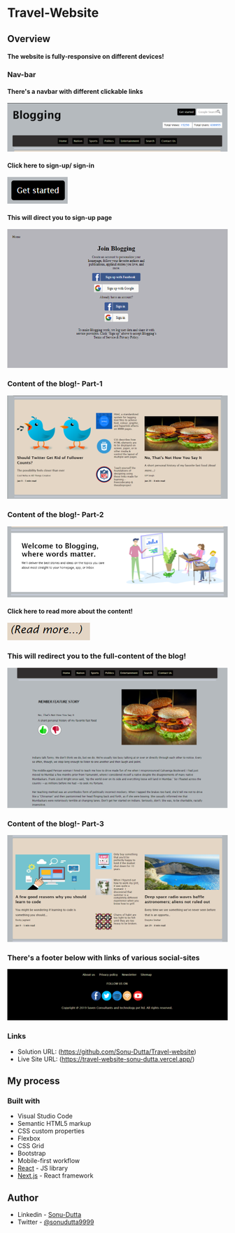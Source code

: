 ﻿# Travel-Website

## Overview
#### The website is fully-responsive on different devices!

### Nav-bar

#### There's a navbar with different clickable links 

![](./design/nav.png)

#### Click here to sign-up/ sign-in 
![](./design/start.png)

#### This will direct you to sign-up page

![](./design/sp.png)

### Content of the blog!- Part-1

![](./design/p1.png)

### Content of the blog!- Part-2

![](./design/p2.png)

#### Click here to read more about the content!
![](./design/rm.png)

### This will redirect you to the full-content of the blog!

![](./design/fd.png)

### Content of the blog!- Part-3

![](./design/p3.png)

### There's a footer below with links of various social-sites

![](./design/ft.png)

### Links

- Solution URL: (https://github.com/Sonu-Dutta/Travel-website)
- Live Site URL: (https://travel-website-sonu-dutta.vercel.app/)

## My process

### Built with

- Visual Studio Code
- Semantic HTML5 markup
- CSS custom properties
- Flexbox
- CSS Grid
- Bootstrap
- Mobile-first workflow
- [React](https://reactjs.org/) - JS library
- [Next.js](https://nextjs.org/) - React framework

## Author

- Linkedin - [Sonu-Dutta](https://www.linkedin.com/in/sonu-dutta-6900b3218)
- Twitter - [@sonudutta9999](https://mobile.twitter.com/sonudutta9999)



